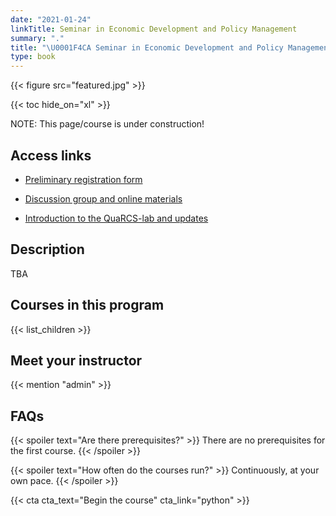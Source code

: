 ```yaml
---
date: "2021-01-24"
linkTitle: Seminar in Economic Development and Policy Management
summary: "."
title: "\U0001F4CA Seminar in Economic Development and Policy Management"
type: book
---
```


{{< figure src="featured.jpg" >}}

{{< toc hide_on="xl" >}}

NOTE: This page/course is under construction!

## Access links

- [Preliminary registration form](https://forms.gle/4vQgh8AptKAWuLqWA)

- [Discussion group and online materials](https://www.facebook.com/groups/QuaRCS.Lab/)

- [Introduction to the QuaRCS-lab and updates](https://wke.lt/w/s/mOmIKX)

## Description

TBA

## Courses in this program

{{< list_children >}}

## Meet your instructor

{{< mention "admin" >}}

## FAQs

{{< spoiler text="Are there prerequisites?" >}}
There are no prerequisites for the first course.
{{< /spoiler >}}

{{< spoiler text="How often do the courses run?" >}}
Continuously, at your own pace.
{{< /spoiler >}}

{{< cta cta_text="Begin the course" cta_link="python" >}}
